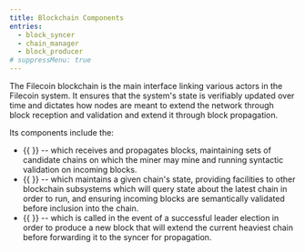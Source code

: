 ```yaml
---
title: Blockchain Components
entries:
  - block_syncer
  - chain_manager
  - block_producer
# suppressMenu: true
---
```


The Filecoin blockchain is the main interface linking various actors in the Filecoin system. It ensures that the system's state is verifiably updated over time and dictates how nodes are meant to extend the network through block reception and validation and extend it through block propagation.

Its components include the:

- {{ <sref block_syncer> }} -- which receives and propagates blocks, maintaining sets of candidate chains on which the miner may mine and running syntactic validation on incoming blocks.
- {{ <sref chain_manager> }} -- which maintains a given chain's state, providing facilities to other blockchain subsystems which will query state about the latest chain in order to run, and ensuring incoming blocks are semantically validated before inclusion into the chain.
- {{ <sref block_producer> }} -- which is called in the event of a successful leader election in order to produce a new block that will extend the current heaviest chain before forwarding it to the syncer for propagation.